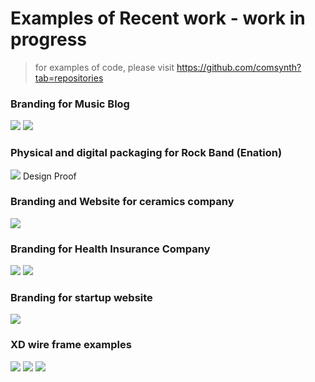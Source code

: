 # Examples of Recent work - work in progress
> for examples of code, please visit https://github.com/comsynth?tab=repositories

### Branding for Music Blog
![](examples_of_work/fader03.png)
![](examples_of_work/fader01.png)

### Physical and digital packaging for Rock Band (Enation)
![](examples_of_work/Shock%20EP%20-%20Design%20Proof%20(W139).jpeg)
Design Proof

### Branding and Website for ceramics company
![](examples_of_work/particle%20ceramics%20website.png)

### Branding for Health Insurance Company
![](examples_of_work/boomerang_v3.png)
![](examples_of_work/boomerang_v2.png)

### Branding for startup website
![](examples_of_work/steamline%20v3.png)

### XD wire frame examples
![](examples_of_work/km%20wire.png)
![](examples_of_work/streamline%20wire.png)
![](examples_of_work/streamline-%20lines.png)


